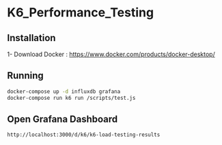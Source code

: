 # K6_Performance_Testing

## Installation

1- Download Docker : https://www.docker.com/products/docker-desktop/

## Running

```bash
docker-compose up -d influxdb grafana
docker-compose run k6 run /scripts/test.js
```

## Open Grafana Dashboard

```
http://localhost:3000/d/k6/k6-load-testing-results
```
